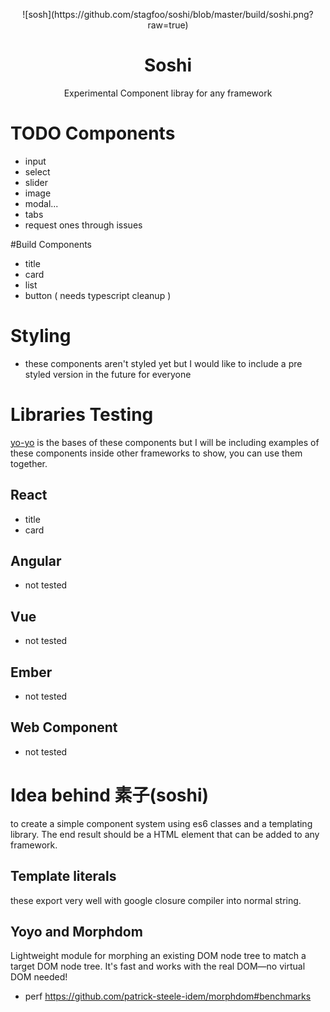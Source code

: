 <p align="center">![sosh](https://github.com/stagfoo/soshi/blob/master/build/soshi.png?raw=true)</p>
<h1 align="center">Soshi</h1>
<p align="center">
Experimental Component libray for any framework
</p>

# TODO Components
- input
- select
- slider
- image
- modal...
- tabs
- request ones through issues

#Build Components
- title
- card
- list
- button ( needs typescript cleanup )

# Styling 
- these components aren't styled yet but I would like to include a pre styled version in the future for everyone

# Libraries Testing
[yo-yo](https://github.com/maxogden/yo-yo) is the bases of these components but I will be including examples of these components inside other frameworks to show, you can use them together.

## React
- title
- card

## Angular
- not tested

## Vue
- not tested

## Ember
- not tested

## Web Component
- not tested


# Idea behind 素子(soshi)
to create a simple component system using es6 classes and a templating library.
The end result should be a HTML element that can be added to any framework.

## Template literals
these export very well with google closure compiler into normal string.

## Yoyo and Morphdom 
Lightweight module for morphing an existing DOM node tree to match a target DOM node tree. It's fast and works with the real DOM—no virtual DOM needed!
- perf https://github.com/patrick-steele-idem/morphdom#benchmarks
